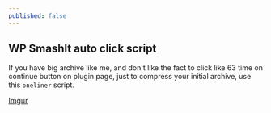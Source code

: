```yaml
---
published: false
---
```

## WP SmashIt auto click script

If you have big archive like me, and don't like the fact to click like 63 time on continue button on plugin page, just to compress your initial archive, use this `oneliner` script.


[Imgur](https://i.imgur.com/LH1Yqp5.png)